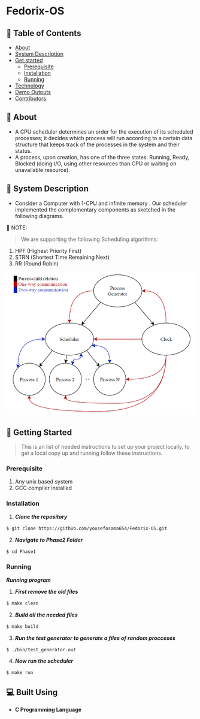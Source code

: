 # Fedorix-OS

## 📝 Table of Contents

- [About](#about)
- [System Description](#sys)
- [Get started](#get-started)
  - [Prerequisite](#req)
  - [Installation](#Install)
  - [Running](#running)
- [Technology](#tech)
- [Demo Outputs](#outputs)
- [Contributors](#Contributors)

## 📙 About <a name = "about"></a>

- A CPU scheduler determines an order for the execution of its scheduled processes; it decides which process will run according to a certain data structure that keeps track of the processes in the system and their status.
- A process, upon creation, has one of the three states: Running, Ready, Blocked (doing I/O, using other resources than CPU or waiting on unavailable resource).

## 📃 System Description <a name = "sys"></a>

- Consider a Computer with 1-CPU and infinite memory . Our scheduler implemented the complementary components as sketched in the following diagrams.

📌 NOTE:

> We are supporting the following Scheduling algorithms:

1. HPF (Highest Priority First)
2. STRN (Shortest Time Remaining Next)
3. RR (Round Robin)

<div align='center'><img src="Screenshots/sys1.png"></div>

## 🏁 Getting Started <a name = "get-started"></a>

> This is an list of needed instructions to set up your project locally, to get a local copy up and running follow these
> instructions.

### Prerequisite <a name = "req"></a>

1. Any unix based system
2. GCC compiler installed

### Installation <a name = "Install"></a>

1. **_Clone the repository_**

```sh
$ git clone https://github.com/yousefosama654/Fedorix-OS.git
```

2. **_Navigate to Phase2 Folder_**

```sh
$ cd Phase1
```

### Running <a name = "running"></a>

**_Running program_**

1. **_First remove the old files_**

```sh
$ make clean
```

2. **_Build all the needed files_**

```sh
$ make build
```

3. **_Run the test generator to generate a files of random procceses_**

```sh
$ ./bin/test_generator.out
```

4. **_Now run the scheduler_**

```sh
$ make run
```

## 💻 Built Using <a name = "tech"></a>

- **C Programming Language**


